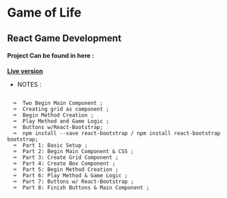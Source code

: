 # Game of Life

## React Game Development 

#### Project Can be found in here :
 **[Live version](https://game-of-life-e2e24.web.app)**


* NOTES :

```
  
  ⌨  Two Begin Main Component ;
  ⌨  Creating grid as component ;
  ⌨  Begin Method Creation ;
  ⌨  Play Method and Game Logic ;
  ⌨  Buttons w/React-Bootstrap;
  ⌨  npm install --save react-bootstrap / npm install react-bootstrap bootstrap;
  ⌨  Part 1: Basic Setup ;
  ⌨  Part 2: Begin Main Component & CSS ;
  ⌨  Part 3: Create Grid Component ;
  ⌨  Part 4: Create Box Component ;
  ⌨  Part 5: Begin Method Creation ;
  ⌨  Part 6: Play Method & Game Logic ;
  ⌨  Part 7: Buttons w/ React-Bootstrap ;
  ⌨  Part 8: Finish Buttons & Main Component ;




```